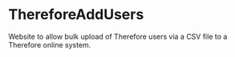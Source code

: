 # ThereforeAddUsers

Website to allow bulk upload of Therefore users via a CSV file to a Therefore online system.
